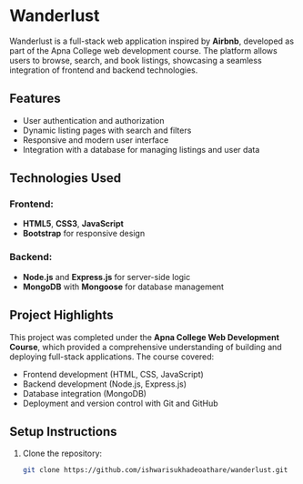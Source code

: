 # Wanderlust

Wanderlust is a full-stack web application inspired by **Airbnb**, developed as part of the Apna College web development course. The platform allows users to browse, search, and book listings, showcasing a seamless integration of frontend and backend technologies.

## Features
- User authentication and authorization
- Dynamic listing pages with search and filters
- Responsive and modern user interface
- Integration with a database for managing listings and user data

## Technologies Used
### Frontend:
- **HTML5**, **CSS3**, **JavaScript**
- **Bootstrap** for responsive design

### Backend:
- **Node.js** and **Express.js** for server-side logic
- **MongoDB** with **Mongoose** for database management

## Project Highlights
This project was completed under the **Apna College Web Development Course**, which provided a comprehensive understanding of building and deploying full-stack applications. The course covered:
- Frontend development (HTML, CSS, JavaScript)
- Backend development (Node.js, Express.js)
- Database integration (MongoDB)
- Deployment and version control with Git and GitHub

## Setup Instructions
1. Clone the repository:
   ```bash
   git clone https://github.com/ishwarisukhadeoathare/wanderlust.git
